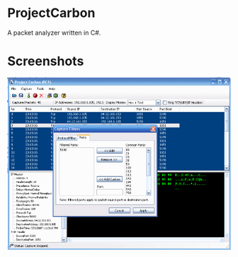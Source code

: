 # ProjectCarbon
A packet analyzer written in C#.

# Screenshots
![Alt text](/Screenshot1.gif?raw=true "Screenshot 1")
